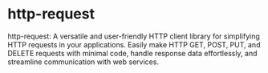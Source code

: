 # http-request
http-request: A versatile and user-friendly HTTP client library for simplifying HTTP requests in your applications. Easily make HTTP GET, POST, PUT, and DELETE requests with minimal code, handle response data effortlessly, and streamline communication with web services.
